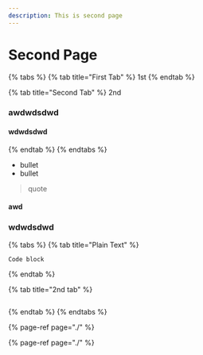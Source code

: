 ```yaml
---
description: This is second page
---
```


# Second Page

{% tabs %}
{% tab title="First Tab" %}
1st
{% endtab %}

{% tab title="Second Tab" %}
2nd

### awdwdsdwd

#### wdwdsdwd
{% endtab %}
{% endtabs %}

* bullet
* bullet

> quote

#### awd

### wdwdsdwd

{% tabs %}
{% tab title="Plain Text" %}
```text
Code block
```
{% endtab %}

{% tab title="2nd tab" %}
```

```
{% endtab %}
{% endtabs %}

{% page-ref page="./" %}

{% page-ref page="./" %}



